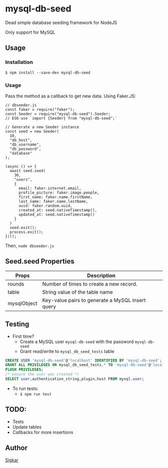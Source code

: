 # mysql-db-seed

Dead simple database seeding framework for NodeJS

Only support for MySQL

## Usage

### Installation
`$ npm install --save-dev mysql-db-seed`

### Usage

Pass the method as a callback to get new data.
Using Faker.JS:

```
// dbseeder.js
const faker = require("faker");
const Seeder = require("mysql-db-seed").Seeder;
// ES6 use `import {Seeder} from "mysql-db-seed";`

// Generate a new Seeder instance
const seed = new Seeder(
  10, 
  "db_host",
  "db_username",
  "db_password",
  "database"
);

(async () => {
  await seed.seed(
    30,
    "users", 
    {
      email: faker.internet.email,
      profile_picture: faker.image.people,
      first_name: faker.name.firstName,
      last_name: faker.name.lastName,
      uuid: faker.random.uuid,
      created_at: seed.nativeTimestamp(),
      updated_at: seed.nativeTimestamp()
    }
  )
  seed.exit();
  process.exit();
})();
```

Then,
`node dbseeder.js`



## Seed.seed Properties

| Props             | Description                                     | 
| ------------------| ------------------------------------------------| 
| rounds            | Number of times to create a new record.         | 
| table             | String value of the table name                  | 
| mysqlObject       | Key-value pairs to generate a MySQL insert query|


## Testing

- First time?
  - Create a MySQL user `mysql-db-seed` with the password `mysql-db-seed`
  - Grant read/write to `mysql_db_seed_tests` table
```sql
CREATE USER 'mysql-db-seed'@'localhost' IDENTIFIED BY 'mysql-db-seed';
GRANT ALL PRIVILEGES ON mysql_db_seed_tests.* TO 'mysql-db-seed'@'localhost';
FLUSH PRIVILEGES;
/* ensure the user was created */
SELECT user,authentication_string,plugin,host FROM mysql.user;
```

- To run tests:
  - `$ npm run test`


## TODO:
- Tests
- Update tables
- Callbacks for more insertions

## Author
[Sigkar](https://github.com/sigkar)